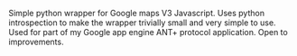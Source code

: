 Simple python wrapper for Google maps V3 Javascript.
Uses python introspection to make the wrapper trivially small and very simple to use. Used for part of my Google app engine ANT+ protocol application.
Open to improvements.